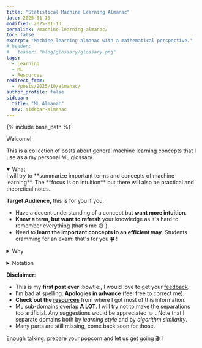 ```yaml
---
title: "Statistical Machine Learning Almanac"
date: 2025-01-13
modified: 2025-01-13
permalink: /machine-learning-almanac/
toc: false
excerpt: "Machine learning almanac with a mathematical perspective."
# header:
#   teaser: "blog/glossary/glossary.png"
tags:
  - Learning
  - ML
  - Resources
redirect_from:
  - /posts/2025/10/almanac/
author_profile: false
sidebar:
  title: "ML Almanac"
  nav: sidebar-almanac
---
```


{% include base_path %}

Welcome!

<!--
What dropdown: start open
 -->

This is a collection of posts about general machine learning concepts that I use as a my personal ML glossary.

<details open>
  <summary>What</summary>
  
  <div markdown="1">
  I will try to **summarize important terms and concepts of machine learning**. The **focus is on intuition** but there will also be practical and theoretical notes. 
  
  **Target Audience,** this is for you if you:

- Have a decent understanding of a concept but **want more intuition**.
- **Knew a term, but want to refresh** your knowledge as it's hard to remember everything (that's me :sweat_smile: ).
- Need to **learn the important concepts in an efficient way**. Students cramming for an exam: that's for you :four_leaf_clover: !
</div>
</details> 
<p></p>

<div>
<details>
  <summary>Why</summary>
  
  <div markdown="1">
  Having a bad memory but being (at least considering myself to be :sweat_smile: ) a philomath who loves machine learning, I developed the habit of taking notes, then summarizing and finally making a cheat sheet for every new ML domain I encounter. There are multiple reasons I want to switch to a web-page:

  <ul>
    <li>Paper is <b>not practical</b> and prone to loss. </li>
    <li>Thinking that someone I don't know (I'm talking about you :raising_hand: ) might read this post <b>makes me write higher quality notes</b> .</li>
    <li>I'm forever grateful to people that spend time on forums and open source projects. <b>I now want to give back to the community</b> (The contribution isn't comparable, but I have to start somewhere :innocent: ).</li>
    <li>Taking notes on a computer is a necessary step for my migration to CS :sweat_smile: .</li>
    <li>As a wise man once said: <blockquote> You do not really understand something unless you can explain it to your grandmother. <cite> - Albert Einstein </cite>
    	   </blockquote> 
    	   My grandma's are awesome :heart: but not really into ML (yet). You have thus been designated "volunteer" to temporarily replace them.</li>
  </ul> 
  </div>
</details>
</div>

<p>
<details>
  <summary>Notation</summary>

<div markdown="1">
Keeping a uniform notation in machine learning is not easy as many sub-domains use different notations due to historical reasons. I will try using a uniform notation for all the glossary:

- Lower case letters (a,b,c,...): scalars and functions.
- Bold capital letters (**A**,**B**,**C** ...): matrices.
- Bold lower case letters (**a**,**b**,**c** ...): vectors.
- Capital letters (X,Y,Z...): either a random variable or a number of values an index can take (_e.g._ $k=1 \ldots K$)
- Superscripts with $(n)$ (_e.g._ $x^{(n)}$) are used to denote one of the $T$ training examples. Superscripts with $(t)$ denote one of the $T$ test examples.
</div>

<div markdown="1">
To make it easier to search the relevant information in the Glossary here is the color coding I will be using:

<ul style="list-style: none;">
<li class="col-xs-6"> :bulb: <span class="intuition"> Intuition </span> </li>
<li class="col-xs-6"> :wrench: <span class="practice"> Practical </span> </li>
<li class="col-xs-6"> :x: <span class="disadvantage"> Disadvantage </span> </li>
<li class="col-xs-6"> :white_check_mark: <span class="advantage"> Advantage </span> </li>
<li class="col-xs-6"> :school_satchel: <span class="example"> Example </span> </li>
<li class="col-xs-6"> :mag: <span class="note"> Side Notes </span> </li>
<li class="col-xs-6"> :wavy_dash: <span class="compare"> Compare to </span> </li>
<li style="position:relative;left:15px;"> :information_source: <span class="resources"> Resources </span><br /> </li>
</ul> 
</div>
</details>
</p>

**Disclaimer**:

- This is my **first post ever** :bowtie:, I would love to get your [feedback](#disqus_thread).
- I'm bad at spelling: **Apologies in advance** (feel free to correct me).
- **Check out the [resources](/resources/)** from where I got most of this information.
- ML sub-domains overlap **A LOT**. I will try not to make the separations too artificial. Any suggestions would be appreciated :relaxed: . Note that I separate domains both by _learning style_ and by _algorithm similarity_.
- Many parts are still missing, come back soon for those.

Enough talking: prepare your popcorn and let us get going :clapper: !

<!-- This is not meant to be a post read in order, but rather used as a "cheat-sheet". Use the [table of content](#markdown-toc) or `Ctrl+f`. -->

<!-- todo : add an actual glossary withlinks to all the concepts and small summary -->
